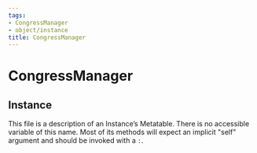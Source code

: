 ```yaml
---
tags:
- CongressManager
- object/instance
title: CongressManager
---
```

# CongressManager
## Instance
This file is a description of an Instance’s Metatable. There is no accessible variable of this name. Most of its methods will expect an implicit "self" argument and should be invoked with a `:`.
